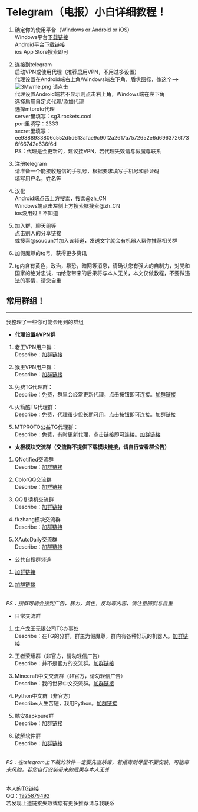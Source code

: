 # Telegram（电报）小白详细教程！
1. 确定你的使用平台（Windows or Android or iOS）<br>
Windows平台[下载链接](https://telegram.softonic.cn/download "下载链接")<br>
Android平台[下载链接](https://telegram.softonic.cn/android "下载链接")
<br>ios App Store搜索即可

2. 连接到telegram<br>
启动VPN或使用代理（推荐启用VPN，不用过多设置）
<br>代理设置在Android端右上角/Windows端左下角，盾状图标，像这个—>![3Mwme.png](https://img-blog.csdnimg.cn/20200813204312232.png) 请点击
<br>代理设置Android端若不显示则点击右上角，Windows端在左下角
<br>选择启用自定义代理/添加代理
<br>选择mtproto代理
<br>server里填写：sg3.rockets.cool
<br>port里填写：2333
<br>secret里填写：ee9888933806c552d5d613afae9c90f2a2617a7572652e6d6963726f736f66742e636f6d
<br>PS：代理是会更新的，建议挂VPN，若代理失效请与假魔尊联系

3. 注册telegram
<br>请准备一个能接收短信的手机号，根据要求填写手机号和验证码
<br>填写用户名，姓名等

4. 汉化
<br>Android端点击上方搜索，搜索@zh_CN
<br>Windows端点击左侧上方搜索框搜索@zh_CN
<br>ios没用过！不知道

5. 加入群，聊天组等
<br>点击别人的分享链接
<br>或搜索@souqun并加入该频道，发送文字就会有机器人帮你推荐相关群

6. 加假魔尊的tg号，获得更多资讯


7. tg内含有黄色，政治，暴恐，暗网等消息，请确认您有强大的自制力，对党和国家的绝对忠诚，tg给您带来的后果将与本人无关，本文仅做教程，不要做违法的事情，请您自重

## 常用群组！

------------

我整理了一些你可能会用到的群组

- **代理设置&VPN群**
1. 老王VPN用户群：
<br>Describe：[加群链接](https://t.me/wangvpn_users "加群链接")

2. 猴王VPN用户群：
<br>Describe：[加群链接](https://t.me/houwang_users "加群链接")

3. 免费TG代理群：
<br>Describe：免费，群里会经常更新代理，点击按钮即可连接。[加群链接](https://t.me/mianfeidaili "加群链接")

4. 火箭酷TG代理群：
<br>Describe：免费，代理虽少但长期可用，点击按钮即可连接。[加群链接](https://t.me/Rocketcool "加群链接")

5. MTPROTO公益TG代理群：
<br>Describe：免费，有时更新代理，点击链接即可连接。[加群链接](https://t.me/onessr "加群链接")

- **太极模块交流群（交流群不提供下载模块链接，请自行查看群公告）**
1. QNotified交流群
<br>Describe：[加群链接](https://t.me/QNotifiedChat "加群链接")

2. ColorQQ交流群
<br>Describe：[加群链接](https://t.me/ColorQQ2 "加群链接")

3. QQ复读机交流群
<br>Describe：[加群链接](https://t.me/QQRepeater_Group "加群链接")

4. fkzhang模块交流群
<br>Describe：[加群链接](https://t.me/fkzhang_wx "加群链接")

5. XAutoDaily交流群
<br>Describe：[加群链接](https://t.me/XAutoDailyChat "加群链接")

- 公共自搜群频道
1. [加群链接](https://souqun520 "加群链接")

2. [加群链接](https://t.me/dh237 "加群链接")

<br>*PS：搜群可能会搜到广告，暴力，黄色，反动等内容，请注意辨别与自重*

- 日常交流群
1. 生产龙王无限公司TG办事处
<br>Describe：在TG的分群，群主为假魔尊，群内有各种好玩的机器人。[加群链接](https://t.me/shengchanlongwangwuxiangongsi "加群链接")

2. 王者荣耀群（非官方，请勿轻信广告）
<br>Describe：并不是官方的交流群。[加群链接](https://t.me/chinawzry "加群链接")

3. Minecraft中文交流群（非官方，请勿轻信广告）
<br>Describe：我的世界中文交流群。[加群链接](https://t.me/Minecraft_Chinese "加群链接")

4. Python中文群（非官方）
<br>Describe:人生苦短，我用Python。[加群链接](https://t.me/pythonzh "加群链接")

5. 酷安&apkpure群
<br>Describe：[加群链接](https://t.me/coolapk001 "加群链接")

6. 破解软件群<br>
Describe：[加群链接](https://t.me/funapk "加群链接")

<br>*PS：在telegram上下载的软件一定要先查杀毒，若报毒则尽量不要安装，可能带来风险，若您自行安装带来的后果与本人无关*

<br>本人的[TG链接](https://t.me/CHANGANXIAOXIANG "TG链接")
<br>QQ：[1925879492](https://res.abeim.cn/api-qq?qq=1925879492)
<br>若发现上述链接失效或您有更多推荐请与我联系